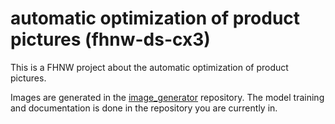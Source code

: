 # automatic optimization of product pictures (fhnw-ds-cx3)

This is a FHNW project about the automatic optimization of product pictures.

Images are generated in the [image_generator](https://github.com/tez4/image_generator) repository.
The model training and documentation is done in the repository you are currently in.
